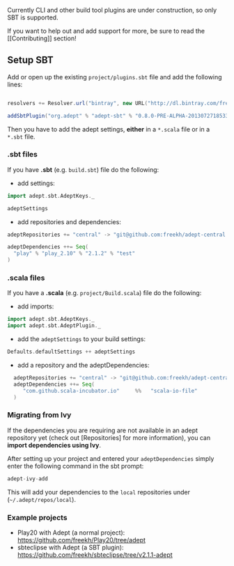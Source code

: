 Currently CLI and other build tool plugins are under construction, so only SBT is supported.

If you want to help out and add support for more, be sure to read the [[Contributing]] section!

## Setup SBT
Add or open up the existing `project/plugins.sbt` file and add the following lines:

```scala

resolvers += Resolver.url("bintray", new URL("http://dl.bintray.com/freekh/adept-ivy"))(Resolver.ivyStylePatterns)

addSbtPlugin("org.adept" % "adept-sbt" % "0.8.0-PRE-ALPHA-20130727185333")
```

Then you have to add the adept settings, **either** in a `*.scala` file or in a `*.sbt` file.

### .sbt files
If you have **.sbt** (e.g. `build.sbt`) file do the following:
- add settings:
```scala
import adept.sbt.AdeptKeys._

adeptSettings
```
- add repositories and dependencies:
```scala
adeptRepositories += "central" -> "git@github.com:freekh/adept-central.git"

adeptDependencies ++= Seq(
  "play" % "play_2.10" % "2.1.2" % "test"
)
```

### .scala files
If you have a **.scala** (e.g. `project/Build.scala`) file do the following:
- add imports:
```scala
import adept.sbt.AdeptKeys._
import adept.sbt.AdeptPlugin._
```
- add the `adeptSettings` to your build settings:
```scala
Defaults.defaultSettings ++ adeptSettings
```
- add a repository and the adeptDependencies:
```scala
  adeptRepositories += "central" -> "git@github.com:freekh/adept-central.git" //just an example
  adeptDependencies ++= Seq(
     "com.github.scala-incubator.io"     %%   "scala-io-file"            %   "0.4.1" exclude("javax.transaction", "jta")
  )
```

### Migrating from Ivy
If the dependencies you are requiring are not available in an adept repository yet (check out [Repositories] for more information), you can **import dependencies using Ivy**.

After setting up your project and entered your `adeptDependencies` simply enter the following command in the sbt prompt:
```scala
adept-ivy-add
```

This will add your dependencies to the `local` repositories under (`~/.adept/repos/local`).


### Example projects
- Play20 with Adept (a normal project): https://github.com/freekh/Play20/tree/adept
- sbteclipse with Adept (a SBT plugin): https://github.com/freekh/sbteclipse/tree/v2.1.1-adept
